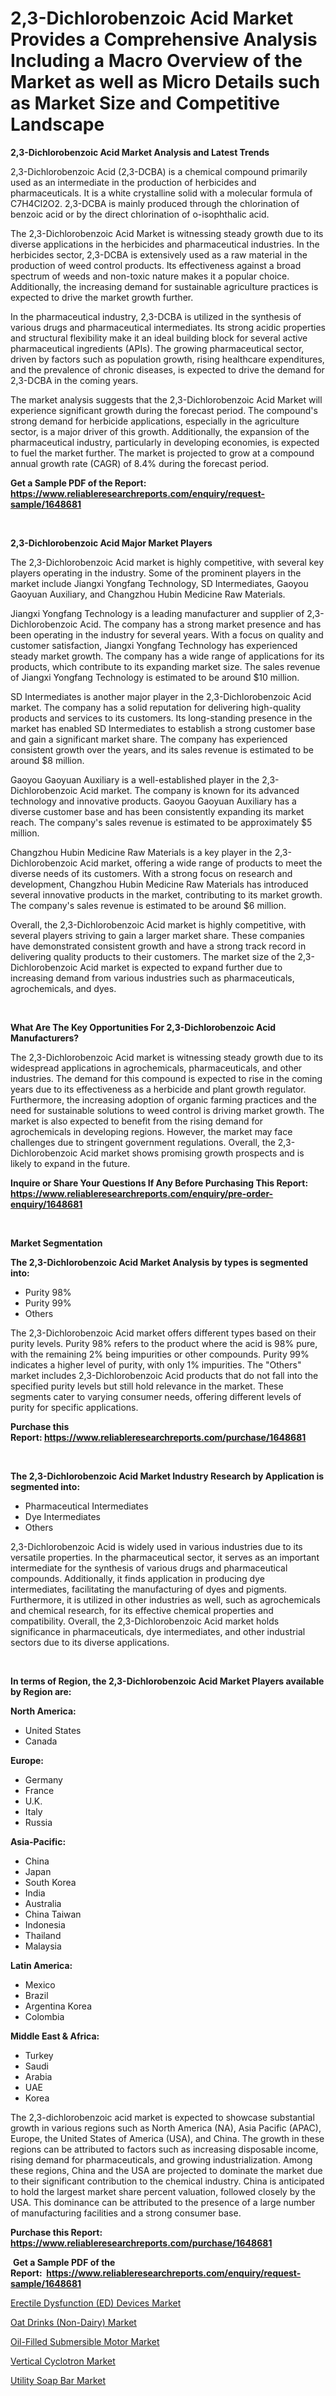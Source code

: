 <p><h1>2,3-Dichlorobenzoic Acid Market Provides a Comprehensive Analysis Including a Macro Overview of the Market as well as Micro Details such as Market Size and Competitive Landscape</h1></p><p><strong>2,3-Dichlorobenzoic Acid Market Analysis and Latest Trends</strong></p>
<p><p>2,3-Dichlorobenzoic Acid (2,3-DCBA) is a chemical compound primarily used as an intermediate in the production of herbicides and pharmaceuticals. It is a white crystalline solid with a molecular formula of C7H4Cl2O2. 2,3-DCBA is mainly produced through the chlorination of benzoic acid or by the direct chlorination of o-isophthalic acid.</p><p>The 2,3-Dichlorobenzoic Acid Market is witnessing steady growth due to its diverse applications in the herbicides and pharmaceutical industries. In the herbicides sector, 2,3-DCBA is extensively used as a raw material in the production of weed control products. Its effectiveness against a broad spectrum of weeds and non-toxic nature makes it a popular choice. Additionally, the increasing demand for sustainable agriculture practices is expected to drive the market growth further.</p><p>In the pharmaceutical industry, 2,3-DCBA is utilized in the synthesis of various drugs and pharmaceutical intermediates. Its strong acidic properties and structural flexibility make it an ideal building block for several active pharmaceutical ingredients (APIs). The growing pharmaceutical sector, driven by factors such as population growth, rising healthcare expenditures, and the prevalence of chronic diseases, is expected to drive the demand for 2,3-DCBA in the coming years.</p><p>The market analysis suggests that the 2,3-Dichlorobenzoic Acid Market will experience significant growth during the forecast period. The compound's strong demand for herbicide applications, especially in the agriculture sector, is a major driver of this growth. Additionally, the expansion of the pharmaceutical industry, particularly in developing economies, is expected to fuel the market further. The market is projected to grow at a compound annual growth rate (CAGR) of 8.4% during the forecast period.</p></p>
<p><strong>Get a Sample PDF of the Report:&nbsp; <a href="https://www.reliableresearchreports.com/enquiry/request-sample/1648681">https://www.reliableresearchreports.com/enquiry/request-sample/1648681</a></strong></p>
<p>&nbsp;</p>
<p><strong>2,3-Dichlorobenzoic Acid Major Market Players</strong></p>
<p><p>The 2,3-Dichlorobenzoic Acid market is highly competitive, with several key players operating in the industry. Some of the prominent players in the market include Jiangxi Yongfang Technology, SD Intermediates, Gaoyou Gaoyuan Auxiliary, and Changzhou Hubin Medicine Raw Materials.</p><p>Jiangxi Yongfang Technology is a leading manufacturer and supplier of 2,3-Dichlorobenzoic Acid. The company has a strong market presence and has been operating in the industry for several years. With a focus on quality and customer satisfaction, Jiangxi Yongfang Technology has experienced steady market growth. The company has a wide range of applications for its products, which contribute to its expanding market size. The sales revenue of Jiangxi Yongfang Technology is estimated to be around $10 million.</p><p>SD Intermediates is another major player in the 2,3-Dichlorobenzoic Acid market. The company has a solid reputation for delivering high-quality products and services to its customers. Its long-standing presence in the market has enabled SD Intermediates to establish a strong customer base and gain a significant market share. The company has experienced consistent growth over the years, and its sales revenue is estimated to be around $8 million.</p><p>Gaoyou Gaoyuan Auxiliary is a well-established player in the 2,3-Dichlorobenzoic Acid market. The company is known for its advanced technology and innovative products. Gaoyou Gaoyuan Auxiliary has a diverse customer base and has been consistently expanding its market reach. The company's sales revenue is estimated to be approximately $5 million.</p><p>Changzhou Hubin Medicine Raw Materials is a key player in the 2,3-Dichlorobenzoic Acid market, offering a wide range of products to meet the diverse needs of its customers. With a strong focus on research and development, Changzhou Hubin Medicine Raw Materials has introduced several innovative products in the market, contributing to its market growth. The company's sales revenue is estimated to be around $6 million.</p><p>Overall, the 2,3-Dichlorobenzoic Acid market is highly competitive, with several players striving to gain a larger market share. These companies have demonstrated consistent growth and have a strong track record in delivering quality products to their customers. The market size of the 2,3-Dichlorobenzoic Acid market is expected to expand further due to increasing demand from various industries such as pharmaceuticals, agrochemicals, and dyes.</p></p>
<p>&nbsp;</p>
<p><strong>What Are The Key Opportunities For 2,3-Dichlorobenzoic Acid Manufacturers?</strong></p>
<p><p>The 2,3-Dichlorobenzoic Acid market is witnessing steady growth due to its widespread applications in agrochemicals, pharmaceuticals, and other industries. The demand for this compound is expected to rise in the coming years due to its effectiveness as a herbicide and plant growth regulator. Furthermore, the increasing adoption of organic farming practices and the need for sustainable solutions to weed control is driving market growth. The market is also expected to benefit from the rising demand for agrochemicals in developing regions. However, the market may face challenges due to stringent government regulations. Overall, the 2,3-Dichlorobenzoic Acid market shows promising growth prospects and is likely to expand in the future.</p></p>
<p><strong>Inquire or Share Your Questions If Any Before Purchasing This Report: <a href="https://www.reliableresearchreports.com/enquiry/pre-order-enquiry/1648681">https://www.reliableresearchreports.com/enquiry/pre-order-enquiry/1648681</a></strong></p>
<p>&nbsp;</p>
<p><strong>Market Segmentation</strong></p>
<p><strong>The 2,3-Dichlorobenzoic Acid Market Analysis by types is segmented into:</strong></p>
<p><ul><li>Purity 98%</li><li>Purity 99%</li><li>Others</li></ul></p>
<p><p>The 2,3-Dichlorobenzoic Acid market offers different types based on their purity levels. Purity 98% refers to the product where the acid is 98% pure, with the remaining 2% being impurities or other compounds. Purity 99% indicates a higher level of purity, with only 1% impurities. The "Others" market includes 2,3-Dichlorobenzoic Acid products that do not fall into the specified purity levels but still hold relevance in the market. These segments cater to varying consumer needs, offering different levels of purity for specific applications.</p></p>
<p><strong>Purchase this Report:&nbsp;<a href="https://www.reliableresearchreports.com/purchase/1648681">https://www.reliableresearchreports.com/purchase/1648681</a></strong></p>
<p>&nbsp;</p>
<p><strong>The 2,3-Dichlorobenzoic Acid Market Industry Research by Application is segmented into:</strong></p>
<p><ul><li>Pharmaceutical Intermediates</li><li>Dye Intermediates</li><li>Others</li></ul></p>
<p><p>2,3-Dichlorobenzoic Acid is widely used in various industries due to its versatile properties. In the pharmaceutical sector, it serves as an important intermediate for the synthesis of various drugs and pharmaceutical compounds. Additionally, it finds application in producing dye intermediates, facilitating the manufacturing of dyes and pigments. Furthermore, it is utilized in other industries as well, such as agrochemicals and chemical research, for its effective chemical properties and compatibility. Overall, the 2,3-Dichlorobenzoic Acid market holds significance in pharmaceuticals, dye intermediates, and other industrial sectors due to its diverse applications.</p></p>
<p>&nbsp;</p>
<p><strong>In terms of Region, the 2,3-Dichlorobenzoic Acid Market Players available by Region are:</strong></p>
<p>
    <p> <strong> North America: </strong>
        <ul>
            <li>United States</li>
            <li>Canada</li>
        </ul>
        </p> 
    <p> <strong> Europe: </strong>
        <ul>
            <li>Germany</li>
            <li>France</li>
            <li>U.K.</li>
            <li>Italy</li>
            <li>Russia</li>
        </ul>
        </p> 
    <p> <strong> Asia-Pacific: </strong>
        <ul>
            <li>China</li>
            <li>Japan</li>
            <li>South Korea</li>
            <li>India</li>
            <li>Australia</li>
            <li>China Taiwan</li>
            <li>Indonesia</li>
            <li>Thailand</li>
            <li>Malaysia</li>
        </ul>
        </p> 
    <p> <strong> Latin America: </strong>
        <ul>
            <li>Mexico</li>
            <li>Brazil</li>
            <li>Argentina Korea</li>
            <li>Colombia</li>
        </ul>
        </p> 
    <p> <strong> Middle East & Africa: </strong>
        <ul>
            <li>Turkey</li>
            <li>Saudi</li>
            <li>Arabia</li>
            <li>UAE</li>
            <li>Korea</li>
        </ul>
    </p>
    </p>
<p><p>The 2,3-dichlorobenzoic acid market is expected to showcase substantial growth in various regions such as North America (NA), Asia Pacific (APAC), Europe, the United States of America (USA), and China. The growth in these regions can be attributed to factors such as increasing disposable income, rising demand for pharmaceuticals, and growing industrialization. Among these regions, China and the USA are projected to dominate the market due to their significant contribution to the chemical industry. China is anticipated to hold the largest market share percent valuation, followed closely by the USA. This dominance can be attributed to the presence of a large number of manufacturing facilities and a strong consumer base.</p></p>
<p><strong>Purchase this Report: <a href="https://www.reliableresearchreports.com/purchase/1648681">https://www.reliableresearchreports.com/purchase/1648681</a></strong></p>
<p>&nbsp;<strong>Get a Sample PDF of the Report:&nbsp;&nbsp;<a href="https://www.reliableresearchreports.com/enquiry/request-sample/1648681">https://www.reliableresearchreports.com/enquiry/request-sample/1648681</a></strong></p>
<p><strong></strong></p>
<p><p><a href="https://github.com/dzharov81/Market-Research-Report-List-1/blob/main/erectile-dysfunction-ed-devices-market.md">Erectile Dysfunction (ED) Devices Market</a></p><p><a href="https://github.com/ambrozg/Market-Research-Report-List-1/blob/main/oat-drinks-non-dairy-market.md">Oat Drinks (Non-Dairy) Market</a></p><p><a href="https://medium.com/@maxinefeest1904/oil-filled-submersible-motor-market-outlook-industry-overview-and-forecast-2023-to-2030-d6b1cc8fabce">Oil-Filled Submersible Motor Market</a></p><p><a href="https://medium.com/@amaliarobel/analyzing-vertical-cyclotron-market-global-industry-perspective-and-forecast-2023-to-2030-9bdf5eb9d84d">Vertical Cyclotron Market</a></p><p><a href="https://www.linkedin.com/pulse/utility-soap-bar-market-research-report-provides-thorough/">Utility Soap Bar Market</a></p></p>